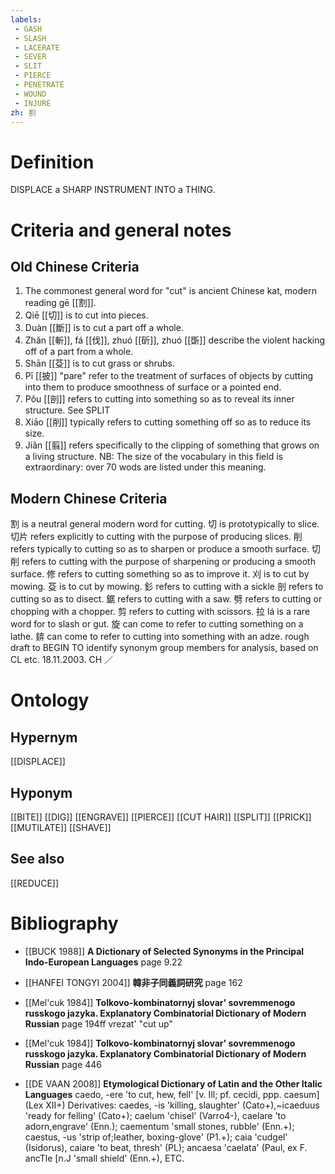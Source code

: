 ```yaml
---
labels: 
 - GASH
 - SLASH
 - LACERATE
 - SEVER
 - SLIT
 - PIERCE
 - PENETRATE
 - WOUND
 - INJURE
zh: 割
---
```


# Definition
DISPLACE a SHARP INSTRUMENT INTO a THING.
# Criteria and general notes
## Old Chinese Criteria
1. The commonest general word for "cut" is ancient Chinese kat, modern reading gē [[割]].
2. Qiē [[切]] is to cut into pieces.
3. Duàn [[斷]] is to cut a part off a whole.
4. Zhǎn [[斬]], fá [[伐]], zhuó [[斫]], zhuó [[斲]] describe the violent hacking off of a part from a whole.
5. Shān [[芟]] is to cut grass or shrubs.
6. Pī [[披]] "pare" refer to the treatment of surfaces of objects by cutting into them to produce smoothness of surface or a pointed end.
7. Pǒu [[剖]] refers to cutting into something so as to reveal its inner structure. See SPLIT
8. Xiāo [[削]] typically refers to cutting something off so as to reduce its size.
9. Jiǎn [[翦]] refers specifically to the clipping of something that grows on a living structure.
NB: The size of the vocabulary in this field is extraordinary: over 70 wods are listed under this meaning.
## Modern Chinese Criteria
割 is a neutral general modern word for cutting.
切 is prototypically to slice.
切片 refers explicitly to cutting with the purpose of producing slices.
削 refers typically to cutting so as to sharpen or produce a smooth surface.
切削 refers to cutting with the purpose of sharpening or producing a smooth surface.
修 refers to cutting something so as to improve it.
刈 is to cut by mowing.
芟 is to cut by mowing.
釤 refers to cutting with a sickle
剖 refers to cutting so as to disect.
鋸 refers to cutting with a saw.
劈 refers to cutting or chopping with a chopper.
剪 refers to cutting with scissors.
拉 lá is a rare word for to slash or gut.
旋 can come to refer to cutting something on a lathe.
錛 can come to refer to cutting into something with an adze.
rough draft to BEGIN TO identify synonym group members for analysis, based on CL etc. 18.11.2003. CH ／
# Ontology

## Hypernym
[[DISPLACE]]
## Hyponym
[[BITE]]
[[DIG]]
[[ENGRAVE]]
[[PIERCE]]
[[CUT HAIR]]
[[SPLIT]]
[[PRICK]]
[[MUTILATE]]
[[SHAVE]]
## See also
[[REDUCE]]
# Bibliography
- [[BUCK 1988]]
**A Dictionary of Selected Synonyms in the Principal Indo-European Languages** page 9.22

- [[HANFEI TONGYI 2004]]
**韓非子同義詞研究** page 162

- [[Mel'cuk 1984]]
**Tolkovo-kombinatornyj slovar' sovremmenogo russkogo jazyka. Explanatory Combinatorial Dictionary of Modern Russian** page 194ff
vrezat' "cut up"
- [[Mel'cuk 1984]]
**Tolkovo-kombinatornyj slovar' sovremmenogo russkogo jazyka. Explanatory Combinatorial Dictionary of Modern Russian** page 446

- [[DE VAAN 2008]]
**Etymological Dictionary of Latin and the Other Italic Languages** 
caedo, -ere 'to cut, hew, fell' [v. Ill; pf. cecidi, ppp. caesum] (Lex XII+)
Derivatives: caedes, -is 'killing, slaughter' (Cato+),~icaeduus 'ready for felling'
(Cato+); caelum 'chisel' (Varro4-), caelare 'to adorn,engrave' (Enn.); caementum
'small stones, rubble' (Enn.+); caestus, -us 'strip of;Ieather, boxing-glove' (P1.+);
caia 'cudgel' (Isidorus), caiare 'to beat, thresh' (PL); ancaesa 'caelata' (Paul, ex F.\
ancTle [n.J 'small shield' (Enn.+), ETC.